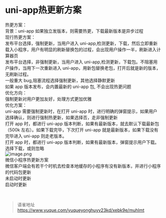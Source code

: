 # uni-app热更新方案
热更方案：  
背景：uni-app 如果独立发版本，则需要热更，下载最新版本是异步过程  
现行热更方案：  
发布平台选择，强制更新，当用户进入 uni-app,检测更新，下载，然后立即重新载入小程序，用户有明显的刷新替换包的过程，会出现用户操作一半，刷新进入计算器页  
发布平台选择，非强制更新，当用户进入 uni-app,检测更新，下载包。不阻塞用户操作，当用下一次重新进入 uni-app，用新包替换老包，打开后就是新的版本，无刷新过程。  
一般重大 bug,阻塞流程选择强制更新，其他选择静默更新  
如果 app 版本发布，会内置最新的 uni-app 包, 不会出现热更问题  
优化方向：  
强制更新对用户更加友好，处理方式更加优雅  
优化方案：  
uni-app 需要强制更新时，在打开 uni-app 时，进行明确的弹窗提示，如果用户选择确认，则进行强制热更新，如果选择否，走非强制更新  
打开 app 时，都进行 uni-app 版本判断，如果有最新版本，就去默认下载最新包（500k 左右）。如果下载完毕，下次打开 uni-app 就是最新版本，如果下载没有完毕进入 uni-app 则走老版本。  
打开 app 时，都进行 uni-app 版本判断，如果有最新版本，弹窗提示用户下载。选择下载，或则忽略  
![image.png](https://cdn.nlark.com/yuque/0/2022/png/1572912/1655303907934-898fe03a-7959-44ef-93a0-2a254644c36d.png#averageHue=%23f9f9f9&clientId=ub76eb3d9-d040-4&from=paste&id=ufa6a5f0e&originHeight=749&originWidth=754&originalType=url&ratio=1&rotation=0&showTitle=false&size=58010&status=done&style=none&taskId=udbe69b00-9a04-4bc7-a9bc-56ee3d48b9a&title=)  
微信小程序热更新方案  
微信客户端会有若干个时机去检查本地缓存的小程序有没有新版本，并进行小程序的代码包更新  
未启动时更新  
启动时更新

<br>
  
> 语雀地址 https://www.yuque.com/yuqueyonghuyv23kd/xebk9e/muhlmt